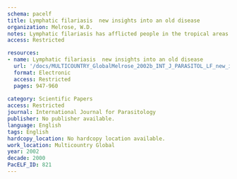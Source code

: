 ```yaml
---
schema: pacelf
title: Lymphatic filariasis  new insights into an old disease
organization: Melrose, W.D.
notes: Lymphatic filariasis has afflicted people in the tropical areas of the world for thousands of years but even up to comparatively recent times it has been poorly understood and its importance under recognised. In the last 2 decades or so there has been a flurry of activity in filariasis research, which has provided new insights into the global problem of filariasis, the pathogenesis of filarial disease, diagnosis and control. (C) 2002 Published by Elsevier Science Ltd. on behalf of Australian Society for Parasitology Inc.
access: Restricted

resources:
- name: Lymphatic filariasis  new insights into an old disease
  url: '/docs/MULTICOUNTRY_GlobalMelrose_2002b_INT_J_PARASITOL_LF_new_insights_into_an_old_disease_1-s2.0-S0020751902000620-main.txt'
  format: Electronic
  access: Restricted
  pages: 947-960
 
category: Scientific Papers
access: Restricted
journal: International Journal for Parasitology
publisher: No publisher available. 
language: English 
tags: English 
hardcopy_location: No hardcopy location available.
work_location: Multicountry Global
year: 2002
decade: 2000
PacELF_ID: 821
---
```

